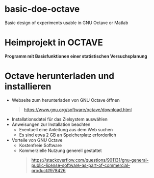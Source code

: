 # basic-doe-octave
Basic design of experiments usable in GNU Octave or Matlab

# Heimprojekt in OCTAVE
**Programm mit Basisfunktionen einer statistischen Versuchsplanung**

# Octave herunterladen und installieren
- Webseite zum herunterladen von GNU Octave öffnen
  > https://www.gnu.org/software/octave/download.html
- Installationsdatei für das Zielsystem auswählen
- Anweisungen zur Installation beachten
	- Eventuell eine Anleitung aus dem Web suchen
	- Es sind etwa 2 GB an Speicherplatz erforderlich
- Vorteile von GNU Octave
	- Kostenfreie Software
	- Kommerzielle Nutzung generell gestattet
		> https://stackoverflow.com/questions/901131/gnu-general-public-license-software-as-part-of-commercial-product#978426
